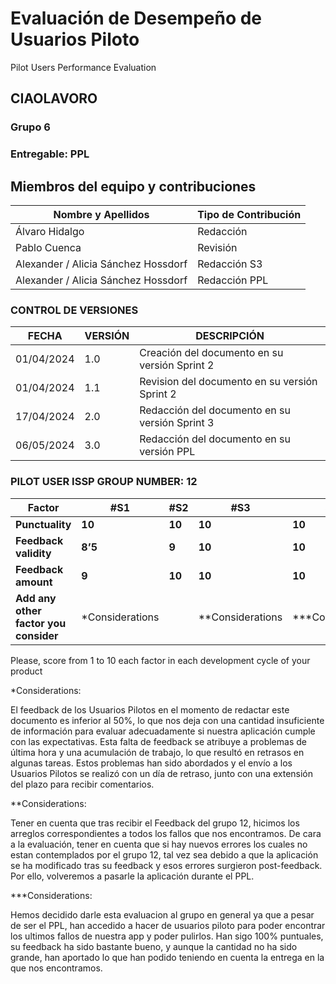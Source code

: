 # Evaluación de Desempeño de Usuarios Piloto
Pilot Users Performance Evaluation 
## CIAOLAVORO
### Grupo 6
### Entregable: PPL

## Miembros del equipo y contribuciones

| Nombre y Apellidos | Tipo de Contribución |
|---------------------|-----------------------|
| Álvaro Hidalgo        | Redacción             |
| Pablo Cuenca         | Revisión              |
| Alexander / Alicia Sánchez Hossdorf         | Redacción S3              |
| Alexander / Alicia Sánchez Hossdorf         | Redacción PPL             |



### CONTROL DE VERSIONES
| FECHA      | VERSIÓN | DESCRIPCIÓN                                      |
|------------|---------|--------------------------------------------------|
| 01/04/2024 | 1.0     | Creación del documento en su versión Sprint 2    |
| 01/04/2024 | 1.1     | Revision del documento en su versión Sprint 2    |
| 17/04/2024 | 2.0     | Redacción del documento en su versión Sprint 3    |
| 06/05/2024 | 3.0     | Redacción del documento en su versión PPL    |

### PILOT USER ISSP GROUP NUMBER: 12 
|**Factor** |**#S1** |**#S2** |**#S3** |**#PPL** |**#WPL** |
| - | - | - | - | - | - |
|**Punctuality** |**10** |**10**|**10**|**10**||
|**Feedback validity** |**8’5** |**9**|**10**|**10**||
|**Feedback amount** |**9** |**10**|**10**|**10**||
|**Add any other factor you consider** | *Considerations || **Considerations |***Considerations||

Please, score from 1 to 10 each factor in each development cycle of your product

*Considerations:

El feedback de los Usuarios Pilotos en el momento de redactar este documento es inferior al 50%, lo que nos deja
con una cantidad insuficiente de información para evaluar adecuadamente si nuestra aplicación cumple con las
expectativas. Esta falta de feedback se atribuye a problemas de última hora y una acumulación de trabajo, lo que
resultó en retrasos en algunas tareas. Estos problemas han sido abordados y el envío a los Usuarios Pilotos se realizó
con un día de retraso, junto con una extensión del plazo para recibir comentarios.

**Considerations:

Tener en cuenta que tras recibir el Feedback del grupo 12, hicimos los arreglos correspondientes a todos los fallos que nos encontramos. De cara a la evaluación, tener en cuenta que si hay nuevos errores los cuales no estan contemplados por el grupo 12, tal vez sea debido a que la aplicación se ha modificado tras su feedback y esos errores surgieron post-feedback. Por ello, volveremos a pasarle la aplicación durante el PPL. 

***Considerations:

Hemos decidido darle esta evaluacion al grupo en general ya que a pesar de ser el PPL, han accedido a hacer de usuarios piloto para poder encontrar los ultimos fallos de nuestra app y poder pulirlos. 
Han sigo 100% puntuales, su feedback ha sido bastante bueno, y aunque la cantidad no ha sido grande, han aportado lo que han podido teniendo en cuenta la entrega en la que nos encontramos.